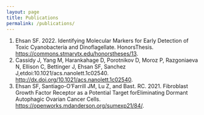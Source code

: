 ```yaml
---
layout: page
title: Publications
permalink: /publications/
---
```



1. Ehsan SF. 2022. Identifying Molecular Markers for Early Detection of Toxic Cyanobacteria and Dinoflagellate. HonorsThesis. https://commons.stmarytx.edu/honorstheses/13.   
2. Cassidy J, Yang M, Harankahage D, Porotnikov D, Moroz P, Razgoniaeva N, Ellison C, Bettinger J, Ehsan SF, Sanchez J,etdoi:10.1021/acs.nanolett.1c02540. http://dx.doi.org/10.1021/acs.nanolett.1c02540.
3. Ehsan SF, Santiago-O’Farrill JM, Lu Z, and Bast. RC. 2021. Fibroblast Growth Factor Receptor as a Potential Target forEliminating Dormant Autophagic Ovarian Cancer Cells. https://openworks.mdanderson.org/sumexp21/84/. 
